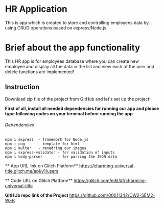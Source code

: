# HR Application 

This is app which is created to store  and controlling  employees data by using CRUD operations based on express/Node.js.

# Brief about the app functionality

This HR app is for employees database where you can create new employee and display all the data in the list and view each of the user and delete functions are implemented!

## Instruction

Download zip file of the project from GitHub and let's set up the project!

 **First of all, install all needed dependencies for running our app and please type following codes on your terminal before running the app**
    
###### Dependencies

    npm i express  - framework for Node.js
    npm i pug      - template for html
    npm i multer   - renedring our images 
    npm i express-validator - for validation of inputs 
    npm i body-parser       - for parsing the JSON data 




** App URL link on Glitch Platform**
https://charming-universal-title.glitch.me/api/v1/users




** Code URL on Glitch Platform**
https://glitch.com/edit/#!/charming-universal-title




**GitHUb repo link of the Project**
https://github.com/00011342/CW2-SEM2-WEB


